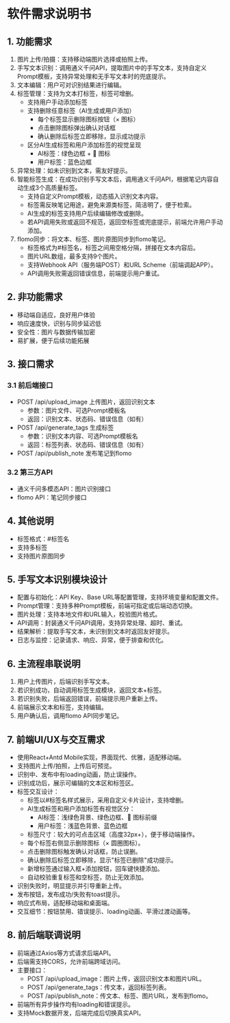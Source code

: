 # 软件需求说明书

## 1. 功能需求

1. 图片上传/拍摄：支持移动端图片选择或拍照上传。
2. 手写文本识别：调用通义千问API，提取图片中的手写文本，支持自定义Prompt模板，支持异常处理和无手写文本时的兜底提示。
3. 文本编辑：用户可对识别结果进行编辑。
4. 标签管理：支持为文本打标签，标签可增删。
   - 支持用户手动添加标签
   - 支持删除任意标签（AI生成或用户添加）
     - 每个标签显示删除图标按钮（× 图标）
     - 点击删除图标弹出确认对话框
     - 确认删除后标签立即移除，显示成功提示
   - 区分AI生成标签和用户添加标签的视觉呈现
     - AI标签：绿色边框 + 🤖 图标
     - 用户标签：蓝色边框
5. 异常处理：如未识别到文本，需友好提示。
6. 智能标签生成：在成功识别手写文本后，调用通义千问API，根据笔记内容自动生成3个高质量标签。
   - 支持自定义Prompt模板，动态插入识别文本内容。
   - 标签需反映笔记用途，避免来源类标签，简洁明了，便于检索。
   - AI生成的标签支持用户后续编辑修改或删除。
   - 若API调用失败或返回不规范，返回空标签或兜底提示，前端允许用户手动添加。
7. flomo同步：将文本、标签、图片原图同步到flomo笔记。
   - 标签格式为#标签名，标签之间用空格分隔，拼接在文本内容后。
   - 图片URL数组，最多支持9个图片。
   - 支持Webhook API（服务端POST）和URL Scheme（前端调起APP）。
   - API调用失败需返回错误信息，前端提示用户重试。

## 2. 非功能需求

- 移动端自适应，良好用户体验
- 响应速度快，识别与同步延迟低
- 安全性：图片与数据传输加密
- 易扩展，便于后续功能拓展

## 3. 接口需求

### 3.1 前后端接口
- POST /api/upload_image  上传图片，返回识别文本
  - 参数：图片文件、可选Prompt模板名
  - 返回：识别文本、状态码、错误信息（如有）
- POST /api/generate_tags  生成标签
  - 参数：识别文本内容、可选Prompt模板名
  - 返回：标签列表、状态码、错误信息（如有）
- POST /api/publish_note  发布笔记到flomo

### 3.2 第三方API
- 通义千问多模态API：图片识别接口
- flomo API：笔记同步接口

## 4. 其他说明

- 标签格式：#标签名
- 支持多标签
- 支持图片原图同步

## 5. 手写文本识别模块设计

- 配置与初始化：API Key、Base URL等配置管理，支持环境变量和配置文件。
- Prompt管理：支持多种Prompt模板，前端可指定或后端动态切换。
- 图片处理：支持本地文件和URL输入，校验图片格式。
- API调用：封装通义千问API调用，支持异常处理、超时、重试。
- 结果解析：提取手写文本，未识别到文本时返回友好提示。
- 日志与监控：记录请求、响应、异常，便于排查和优化。

## 6. 主流程串联说明

1. 用户上传图片，后端识别手写文本。
2. 若识别成功，自动调用标签生成模块，返回文本+标签。
3. 若识别失败，后端返回错误，前端提示用户重新上传。
4. 前端展示文本和标签，支持编辑。
5. 用户确认后，调用flomo API同步笔记。

## 7. 前端UI/UX与交互需求

- 使用React+Antd Mobile实现，界面现代、优雅，适配移动端。
- 支持图片上传/拍照，上传后可预览。
- 识别中、发布中有loading动画，防止误操作。
- 识别成功后，展示可编辑的文本区和标签区。
- 标签交互设计：
  - 标签以#标签名样式展示，采用自定义卡片设计，支持增删。
  - AI生成标签和用户添加标签有视觉区分：
    - AI标签：浅绿色背景、绿色边框、🤖 图标前缀
    - 用户标签：浅蓝色背景、蓝色边框
  - 标签尺寸：较大的可点击区域（高度32px+），便于移动端操作。
  - 每个标签右侧显示删除图标（× 圆圈图标）。
  - 点击删除图标触发确认对话框，防止误删。
  - 确认删除后标签立即移除，显示"标签已删除"成功提示。
  - 新增标签通过输入框+添加按钮，回车键快捷添加。
  - 自动校验重复标签和空标签，防止无效添加。
- 识别失败时，明显提示并引导重新上传。
- 发布按钮，发布成功/失败有toast提示。
- 响应式布局，适配移动端和桌面端。
- 交互细节：按钮禁用、错误提示、loading动画、平滑过渡动画等。

## 8. 前后端联调说明

- 前端通过Axios等方式请求后端API。
- 后端需支持CORS，允许前端跨域访问。
- 主要接口：
  - POST /api/upload_image：图片上传，返回识别文本和图片URL。
  - POST /api/generate_tags：传文本，返回标签列表。
  - POST /api/publish_note：传文本、标签、图片URL，发布到flomo。
- 前端所有异步操作均有loading和错误提示。
- 支持Mock数据开发，后端完成后切换真实API。 